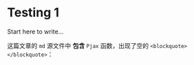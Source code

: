 # Testing 1

Start here to write...

这篇文章的 `md` 源文件中 **包含**  `Pjax` 函数，出现了空的 `<blockquote></blockquote>`：

<script>
window.TWIKOO_MAGIC_PATH="/testing-1/"
document.addEventListener('pjax:send', function () {
    window.TWIKOO_MAGIC_PATH=""
});
</script>

